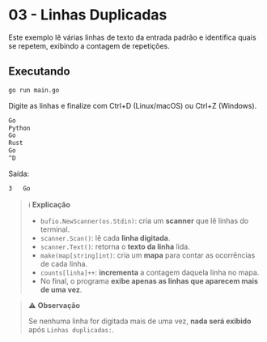 # 03 - Linhas Duplicadas

Este exemplo lê várias linhas de texto da entrada padrão e identifica quais se repetem, exibindo a contagem de repetições.

## Executando

```bash
go run main.go
```

Digite as linhas e finalize com Ctrl+D (Linux/macOS) ou Ctrl+Z (Windows).

```bash
Go
Python
Go
Rust
Go
^D
```

Saída:
```bash
3	Go
```

> ℹ️ **Explicação**
>
> - `bufio.NewScanner(os.Stdin)`: cria um **scanner** que lê linhas do terminal.
> - `scanner.Scan()`: lê cada **linha digitada**.
> - `scanner.Text()`: retorna o **texto da linha** lida.
> - `make(map[string]int)`: cria um **mapa** para contar as ocorrências de cada linha.
> - `counts[linha]++`: **incrementa** a contagem daquela linha no mapa.
> - No final, o programa **exibe apenas as linhas que aparecem mais de uma vez**.

> ⚠️ **Observação**
>
> Se nenhuma linha for digitada mais de uma vez, **nada será exibido** após `Linhas duplicadas:`.


